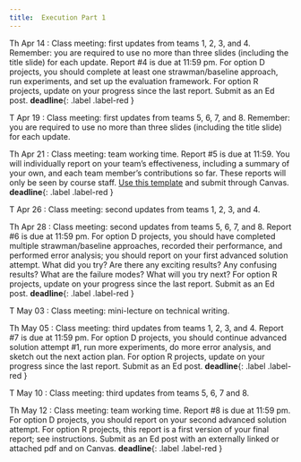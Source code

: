 ```yaml
---
title:  Execution Part 1
---
```


Th Apr 14
: Class meeting: first updates from teams 1, 2, 3, and 4.  Remember:  you are required to use no more than three slides (including the title slide) for each update.  Report #4 is due at 11:59 pm.  For option D projects, you should complete at least one strawman/baseline approach, run experiments, and set up the evaluation framework.  For option R projects, update on your progress since the last report.  Submit as an Ed post.  **deadline**{: .label .label-red }

T Apr 19
: Class meeting: first updates from teams 5, 6, 7, and 8.  Remember:  you are required to use no more than three slides (including the title slide) for each update. 

Th Apr 21
: Class meeting:  team working time.  Report #5 is due at 11:59.  You will individually report on your team’s effectiveness, including a summary of your own, and each team member’s contributions so far.  These reports will only be seen by course staff.  [Use this template](https://www.overleaf.com/project/605b7f5609565b2be481d114) and submit through Canvas.  **deadline**{: .label .label-red }

T Apr 26
: Class meeting:  second updates from teams 1, 2, 3, and 4.

Th Apr 28
: Class meeting:  second updates from teams 5, 6, 7, and 8.  Report #6 is due at 11:59 pm.  For option D projects, you should have completed multiple strawman/baseline approaches, recorded their performance, and performed error analysis; you should report on your first advanced solution attempt. What did you try? Are there any exciting results? Any confusing results? What are the failure modes? What will you try next?   For option R projects, update on your progress since the last report.  Submit as an Ed post.  **deadline**{: .label .label-red }

T May 03
: Class meeting:  mini-lecture on technical writing.

Th May 05
: Class meeting:  third updates from teams 1, 2, 3, and 4. Report #7 is due at 11:59 pm.  For option D projects, you should continue advanced solution attempt #1, run more experiments, do more error analysis, and sketch out the next action plan. For option R projects, update on your progress since the last report.   Submit as an Ed post.  **deadline**{: .label .label-red }

T May 10
: Class meeting:  third updates from teams 5, 6, 7 and 8.  

Th May 12
: Class meeting:  team working time.  Report #8 is due at 11:59 pm.   For option D projects, you should report on your second advanced solution attempt.  For option R projects, this report is a first version of your final report; see instructions.  Submit as an Ed post with an externally linked or attached pdf and on Canvas. **deadline**{: .label .label-red }





